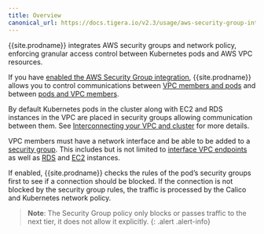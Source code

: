 ```yaml
---
title: Overview
canonical_url: https://docs.tigera.io/v2.3/usage/aws-security-group-integration/
---
```




{{site.prodname}} integrates AWS security groups and network policy,
enforcing granular access control between Kubernetes pods and AWS VPC resources.

If you have
[enabled the AWS Security Group integration](/{{page.version}}/reference/other-install-methods/kubernetes/installation/aws-sg-integration),
{{site.prodname}} allows you to control communications between
[VPC members and pods](/{{page.version}}/security/aws-security-group-integration/vpc-member-access) and between
[pods and VPC members](/{{page.version}}/security/aws-security-group-integration/pod-access).


By default Kubernetes pods in the cluster along with EC2 and RDS instances in the VPC
are placed in security groups allowing communication between them.  See
[Interconnecting your VPC and cluster](/{{page.version}}/security/aws-security-group-integration/interconnection)
for more details.


VPC members must have a network interface and be able to be added to a
[security group](https://docs.aws.amazon.com/vpc/latest/userguide/VPC_SecurityGroups.html).
This includes but is not limited to [interface VPC endpoints](https://docs.aws.amazon.com/vpc/latest/userguide/vpce-interface.html) as well as
[RDS](https://docs.aws.amazon.com/AmazonRDS/latest/UserGuide/Overview.DBInstance.html)
and [EC2](https://docs.aws.amazon.com/AWSEC2/latest/UserGuide/Instances.html)
instances.


 If enabled, {{site.prodname}} checks the rules of the pod’s security groups first to see if a connection should be blocked.
 If the connection is not blocked by the security group rules, the traffic is processed by the Calico
 and Kubernetes network policy.

> **Note**: The Security Group policy only blocks or passes traffic to the next tier, it does not allow it explicitly.
{: .alert .alert-info}



